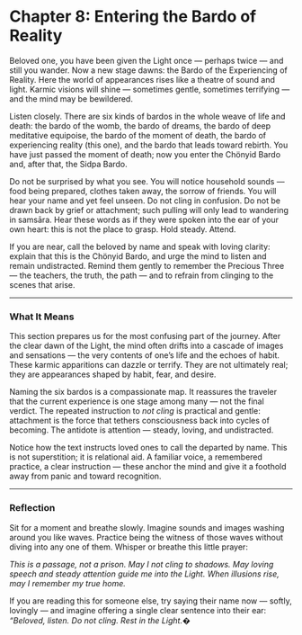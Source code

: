 # Chapter 8: Entering the Bardo of Reality

Beloved one, you have been given the Light once — perhaps twice — and still you wander. Now a new stage dawns: the Bardo of the Experiencing of Reality. Here the world of appearances rises like a theatre of sound and light. Karmic visions will shine — sometimes gentle, sometimes terrifying — and the mind may be bewildered.

Listen closely. There are six kinds of bardos in the whole weave of life and death: the bardo of the womb, the bardo of dreams, the bardo of deep meditative equipoise, the bardo of the moment of death, the bardo of experiencing reality (this one), and the bardo that leads toward rebirth. You have just passed the moment of death; now you enter the Chönyid Bardo and, after that, the Sidpa Bardo.

Do not be surprised by what you see. You will notice household sounds — food being prepared, clothes taken away, the sorrow of friends. You will hear your name and yet feel unseen. Do not cling in confusion. Do not be drawn back by grief or attachment; such pulling will only lead to wandering in samsāra. Hear these words as if they were spoken into the ear of your own heart: this is not the place to grasp. Hold steady. Attend.

If you are near, call the beloved by name and speak with loving clarity: explain that this is the Chönyid Bardo, and urge the mind to listen and remain undistracted. Remind them gently to remember the Precious Three — the teachers, the truth, the path — and to refrain from clinging to the scenes that arise.

---

### What It Means

This section prepares us for the most confusing part of the journey. After the clear dawn of the Light, the mind often drifts into a cascade of images and sensations — the very contents of one’s life and the echoes of habit. These karmic apparitions can dazzle or terrify. They are not ultimately real; they are appearances shaped by habit, fear, and desire.

Naming the six bardos is a compassionate map. It reassures the traveler that the current experience is one stage among many — not the final verdict. The repeated instruction to *not cling* is practical and gentle: attachment is the force that tethers consciousness back into cycles of becoming. The antidote is attention — steady, loving, and undistracted.

Notice how the text instructs loved ones to call the departed by name. This is not superstition; it is relational aid. A familiar voice, a remembered practice, a clear instruction — these anchor the mind and give it a foothold away from panic and toward recognition.

---

### Reflection

Sit for a moment and breathe slowly. Imagine sounds and images washing around you like waves. Practice being the witness of those waves without diving into any one of them. Whisper or breathe this little prayer:

*This is a passage, not a prison.
May I not cling to shadows.
May loving speech and steady attention guide me into the Light.
When illusions rise, may I remember my true home.*

If you are reading this for someone else, try saying their name now — softly, lovingly — and imagine offering a single clear sentence into their ear: *“Beloved, listen. Do not cling. Rest in the Light.�*
